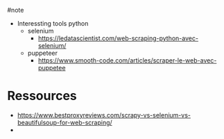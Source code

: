 #note 

- Interessting tools python 
	- selenium
		- https://ledatascientist.com/web-scraping-python-avec-selenium/
	- puppeteer 
		- https://www.smooth-code.com/articles/scraper-le-web-avec-puppetee

# Ressources 
- https://www.bestproxyreviews.com/scrapy-vs-selenium-vs-beautifulsoup-for-web-scraping/
- 